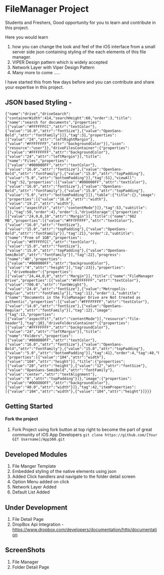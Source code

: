 # FileManager Project

Students and Freshers,
Good opportunity for you to learn and contribute in this project.

Here you would learn
1. how you can change the look and feel of the iOS interface from a small server side json containing styling of the each elements of this file manager.
2. VIPER Design pattern which is widely accepted
4. Network Layer with Viper Design Pattern
5. Many more to come .....
 
I have started this from few days before and you can contribute and share your expertise in this project.

## JSON based Styling - 
```
{"name":"drive","driveSearch":{"containerWidth":414,"searchHeight":60,"order":3,"title":{"name":"search for documents","properties":[{"value":"#FFFFFFCC","attr":"textColor"},{"value":"16.0","attr":"fontSize"},{"value":"OpenSans-Bold","attr":"fontFamily"}]},"tag":31,"properties":[{"value":"24","attr":"leftRightMargin"},{"value":"#FFFFFFFF","attr":"backgroundColor"}],"icon":{"resource":"user"}},"driveFilesContainer":{"properties":[{"value":"#FFFFFFFF","attr":"backgroundColor"},{"value":"24","attr":"leftMargin"}],"title":{"name":"Files","properties":[{"value":"#000000FF","attr":"textColor"},{"value":"16.0","attr":"fontSize"},{"value":"OpenSans-Bold","attr":"fontFamily"},{"value":"15.0","attr":"topPadding"},{"value":"5.0","attr":"bottomPadding"}],"tag":51},"viewAll":{"tag":52,"properties":[{"value":"#000000FF","attr":"textColor"},{"value":"16.0","attr":"fontSize"},{"value":"OpenSans-Bold","attr":"fontFamily"},{"value":"15.0","attr":"topPadding"},{"value":"5.0","attr":"bottomPadding"}]},"table":{"title":{},"image":{"properties":[{"value":"16.8","attr":"width"},{"value":"19.2","attr":"width"},{"value":"aspectFit","attr":"contentMode"}]},"tag":53,"subtitle":{}},"tag":50,"order":4},"order":1,"driveStorage":{"properties":[{"value":"24,0,0,10","attr":"Margin"}],"title":{"name":"982 MB","properties":[{"value":"#FFfFFFFF","attr":"textColor"},{"value":"16.0","attr":"fontSize"},{"value":"15.0","attr":"topPadding"},{"value":"OpenSans-Bold","attr":"fontFamily"}],"tag":21},"order":2,"subtitle":{"name":"Free of 1GB","properties":[{"value":"#FFFFFFCC","attr":"textColor"},{"value":"15.0","attr":"fontSize"},{"value":"15.0","attr":"topPadding"},{"value":"OpenSans-SemiBold","attr":"fontFamily"}],"tag":22},"progress":{"name":"40","properties":[{"value":"#000000FF","attr":"backgroundColor"},{"value":"4","attr":"height"}],"tag":23}},"properties":[],"driveHeader":{"properties":[{"value":"24,44,0,0","attr":"Margin"}],"title":{"name":"FileManager Drive","properties":[{"value":"#FFFFFFFF","attr":"textColor"},{"value":"700.0","attr":"fontWeight"},{"value":"24.0","attr":"fontSize"},{"value":"Metropolis-Regular","attr":"fontFamily"}],"tag":11},"order":1,"subtitle":{"name":"Documents in the FileManager Drive are Not treated as authentic","properties":[{"value":"#FFFFFFFF","attr":"textColor"},{"value":"14.0","attr":"fontSize"},{"value":"OpenSans-Regular","attr":"fontFamily"}],"tag":12},"image":{"tag":13,"properties":[{"value":"aspectFit","attr":"contentMode"}],"resource":"file-header"},"tag":10},"driveFoldersContainer":{"properties":[{"value":"#FFFFFFFF","attr":"backgroundColor"},{"value":"24","attr":"leftMargin"}],"title":{"name":"Folders","properties":[{"value":"#000000FF","attr":"textColor"},{"value":"16.0","attr":"fontSize"},{"value":"OpenSans-Bold","attr":"fontFamily"},{"value":"15.0","attr":"topPadding"},{"value":"5.0","attr":"bottomPadding"}],"tag":41},"order":4,"tag":40,"horizontalBar":{"properties":[{"value":"104","attr":"width"},{"value":"104","attr":"height"}],"title":{"properties":[{"value":"20","attr":"height"},{"value":"12","attr":"fontSize"},{"value":"OpenSans-SemiBold","attr":"fontFamily"},{"value":"center","attr":"textAlignment"},{"value":"8","attr":"topPadding"}]},"image":{"properties":[{"value":"#OOOOOOFF","attr":"backgroundColor"},{"value":"40.0","attr":"width"}]},"tag":42,"itemProperties":[{"value":"104","attr":"width"},{"value":"104","attr":"height"}]}}}
```
## Getting Started

#### Fork the project 
1. Fork Project using fork button at top right to become the part of great community of iOS App Developers
`git clone https://github.com/[Your GIT Username]/App360.git`



## Developed Modules
1. File Manger Template
2. Embedded styling of the native elements using json
3. Added Click handlers and navigate to the folder detail screen
4. Option Menu added on click
5. Network Layer Added 
6. Default List Added

## Under Development
1. File Detail Page
2. DropBox Api Integration - https://www.dropbox.com/developers/documentation/http/documentation

## ScreenShots
1. File Manager
2. Folder Detail Page






